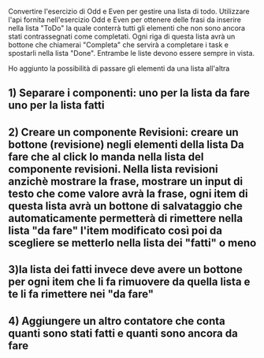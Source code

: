 Convertire l'esercizio di Odd e Even per gestire una lista di todo.
Utilizzare l'api fornita nell'esercizio Odd e Even per ottenere delle frasi da inserire nella lista "ToDo" la quale conterrà tutti gli elementi che non sono ancora stati contrassegnati come completati. Ogni riga di questa lista avrà un bottone che chiamerai "Completa" che servirà a completare i task e spostarli nella lista "Done". Entrambe le liste devono essere sempre in vista.

Ho aggiunto la possibilità di passare gli elementi da una lista all'altra

## 1) Separare i componenti: uno per la lista da fare uno per la lista fatti

## 2) Creare un componente Revisioni: creare un bottone (revisione) negli elementi della lista Da fare che al click lo manda nella lista del componente revisioni. Nella lista revisioni anzichè mostrare la frase, mostrare un input di testo che come valore avrà la frase, ogni item di questa lista avrà un bottone di salvataggio che automaticamente permetterà di rimettere nella lista "da fare" l'item modificato così poi da scegliere se metterlo nella lista dei "fatti" o meno

## 3)la lista dei fatti invece deve avere un bottone per ogni item che li fa rimuovere da quella lista e te li fa rimettere nei "da fare"

## 4) Aggiungere un altro contatore che conta quanti sono stati fatti e quanti sono ancora da fare
